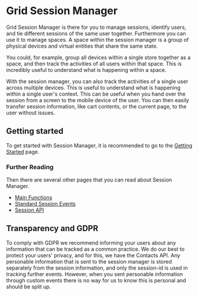 # Grid Session Manager

Grid Session Manager is there for you to manage sessions, identify users, and tie different sessions of the same user together. Furthermore you can use it to manage spaces. A space within the session manager is a group of physical devices and virtual entities that share the same state.

You could, for example, group all devices within a single store together as a space, and then track the activities of all users within that space. This is incredibly useful to understand what is happening within a space.

With the session manager, you can also track the activities of a single user across multiple devices. This is useful to understand what is happening within a single user's context. This can be useful when you hand over the session from a screen to the mobile device of the user. You can then easily transfer session information, like cart contents, or the current page, to the user without issues.

## Getting started
To get started with Session Manager, it is recommended to go to the [Getting Started](/session-manager/getting-started) page.

### Further Reading
Then there are several other pages that you can read about Session Manager.

- [Main Functions](/session-manager/main-functions)
- [Standard Session Events](/session-manager/standard-session-events)
- [Session API](/session-manager/session-api)

## Transparency and GDPR
To comply with GDPR we recommend informing your users about any information that can be tracked as a common practice. We do our best to protect your users' privacy, and for this, we have the Contacts API. Any personable information that is sent to the session manager is stored separately from the session information, and only the session-id is used in tracking further events. However, when you sent personable information through custom events there is no way for us to know this is personal and should be split up. 